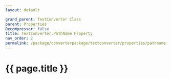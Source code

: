 ```yaml
---
layout: default

grand_parent: TextConverter Class
parent: Properties
Decompressor: false
title: TextConverter.PathName Property
nav_order: 2
permalink: /package/converterpackage/textconverter/properties/pathname
---
```

# {{ page.title }}